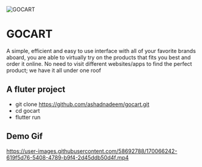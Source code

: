 ![GOCART](https://user-images.githubusercontent.com/58692788/170067414-22a739b7-c43a-4c4e-b6e1-525e8d12a168.png)
# GOCART
A simple, efficient and easy to use interface with all of your favorite brands aboard,
you are able to virtually try on the products that fits you best and order it online. No
need to visit different websites/apps to find the perfect product; we have it all
under one roof

## A fluter project
- git clone https://github.com/ashadnadeem/gocart.git
- cd gocart
- flutter run

## Demo Gif


https://user-images.githubusercontent.com/58692788/170066242-619f5d76-5408-4789-b9f4-2d45ddb50d4f.mp4

